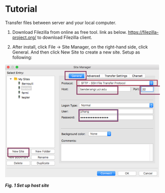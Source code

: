 # Tutorial
Transfer files between server and your local computer.

1. Download Filezilla from online as free tool. link as below.
https://filezilla-project.org/ to download Filezilla client.

2. After install, click File -> Site Manager, on the right-hand side, click General. And then click New Site to create a new site. Setup as following:

![sitemanager](images/sitemanager.png)

_**Fig. 1 Set up host site**_
